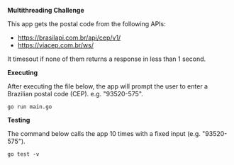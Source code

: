 **Multithreading Challenge**

This app gets the postal code from the following APIs:
- https://brasilapi.com.br/api/cep/v1/
- https://viacep.com.br/ws/

It timesout if none of them returns a response in less than 1 second.

**Executing**

After executing the file below, the app will prompt the user to enter a Brazilian postal code (CEP). e.g. "93520-575".
```
go run main.go
```

**Testing**

The command below calls the app 10 times with a fixed input (e.g. "93520-575").
```
go test -v
```